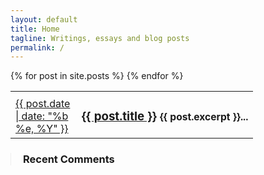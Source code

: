 ```yaml
---
layout: default
title: Home
tagline: Writings, essays and blog posts
permalink: /
---
```


<div class="row">
  <div class="span7">
    <table class="table table-striped table-condensed">
      <tbody>
      {% for post in site.posts %}
        <tr>
          <td style="padding-top: 8px; width: 90px;">
          <a href="{{ post.url }}"><span class="badge badge-info">{{ post.date | date: "%b %e, %Y" }}</span></a>
          </td>
          <td><h3><a href="{{ post.url }}">{{ post.title }}</a> <small>{{ post.excerpt }}...</small></h3></td>
        </tr>
      {% endfor %}
      </tbody>
    </table>
  </div>
  <div class="span3" style="margin-left: 0; padding-left: 19px;border-left: 1px solid #eee;">
    <div id="recentcomments" class="dsq-widget"><h3 class="dsq-widget-title">Recent Comments</h3><script type="text/javascript" src="http://yadavium.disqus.com/recent_comments_widget.js?num_items=5&hide_avatars=0&avatar_size=32&excerpt_length=128"></script></div>
  </div>
</div>


